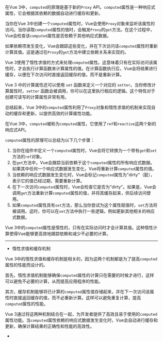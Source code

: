 在Vue 3中，`computed`的原理是基于新的`Proxy` API。`computed`属性是一种响应式属性，它会根据其依赖的数据自动进行缓存和更新。

当你在Vue 3中创建一个`computed`属性时，Vue会使用`Proxy`对象来监听该属性的访问。当你读取`computed`属性的值时，会触发`Proxy`的`get`方法。在这个过程中，Vue会检查该`computed`属性是否依赖于其他响应式数据。

如果依赖项发生变化，Vue会跟踪这些变化，并在下次访问该`computed`属性时重新计算其值。这是通过在`Proxy`的`get`方法中建立依赖关系来实现的。

Vue 3使用了惰性求值的方式来处理`computed`属性。这意味着只有在实际访问该属性时，才会执行计算函数来计算属性的值。在计算函数执行后，Vue会将结果进行缓存，以便在下次访问时直接返回缓存的值，而不是重新计算。

Vue 3 中的计算属性还可以使用 `set` 函数来定义一个对应的 `setter`。当你修改计算属性时，`setter` 函数会被调用，你可以在这里执行相应的逻辑。这个特性对于创建可读写的计算属性非常有用。

总结起来，Vue 3中的`computed`属性利用了`Proxy`对象和惰性求值的机制来实现自动的缓存和更新，以提供高效的计算属性功能。


在Vue 3中，`computed`被称为`computed`属性，它使用了`ref`和`reactive`这两个新的响应式API。

`computed`属性的原理可以总结为以下几个步骤：

1.  当你在组件中定义一个`computed`属性时，Vue会将它转换为一个带有`get`和`set`方法的`ref`对象。
2.  在`get`方法中，Vue会跟踪当前依赖于这个`computed`属性的所有响应式数据。如果其中任何一个响应式数据发生变化，Vue将重新计算`computed`属性的值。
3.  当依赖的响应式数据发生变化时，Vue会标记`computed`属性为"dirty"（脏），表示它的值已经过期，需要重新计算。
4.  在下一次访问`computed`属性时，Vue会检查它是否为"dirty"。如果是，Vue会调用`get`方法重新计算`computed`属性的值，并将其缓存起来，供后续访问使用。
5.  如果`computed`属性具有`set`方法，那么当你尝试为这个属性赋值时，`set`方法将被调用。这时，你可以在`set`方法中执行一些逻辑，例如更新其他相关的响应式数据。

Vue 3中的`computed`属性是惰性的，只有在实际访问时才会计算其值。这种惰性计算使得Vue能够更高效地跟踪依赖和减少不必要的计算。

---

- 惰性求值和缓存机制

Vue 3中的惰性求值和缓存机制是相关的，因为这两个机制都是为了提高`computed`属性的性能而设计的。

首先，惰性求值机制能够确保`computed`属性的计算只在需要的时候才进行，这样可以避免不必要的计算，从而提高应用程序的性能。

其次，缓存机制能够将已计算的`computed`属性值存储起来，并在下一次访问该属性时直接返回缓存的值，而不必重新计算。这样可以避免重复计算，提高`computed`属性的性能。

Vue 3通过将这两种机制结合在一起，为开发者提供了高效且易于使用的`computed`属性功能。当`computed`属性依赖的响应式数据发生变化时，Vue会自动进行缓存和更新，确保计算结果的正确性和性能的高效性。



- 